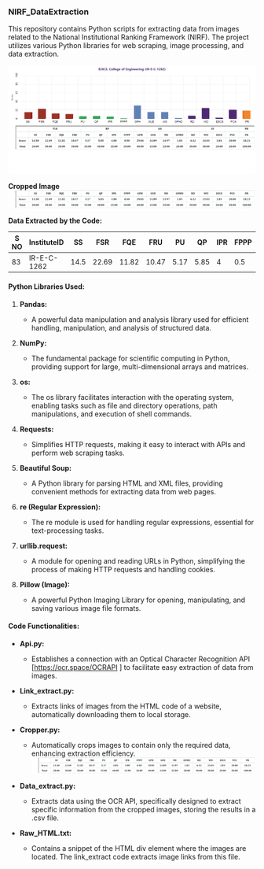 ### NIRF_DataExtraction

This repository contains Python scripts for extracting data from images related to the National Institutional Ranking Framework (NIRF). The project utilizes various Python libraries for web scraping, image processing, and data extraction. 

![Downloaded Image](IR-E-C-1262.png)

****Cropped Image****
![Cropped Image](c_IR-E-C-1262.png)

****Data Extracted by the Code:****

| S NO | InstituteID | SS   | FSR  | FQE  | FRU  | PU   | QP   | IPR  | FPPP | GPH  | GUE  | MS   | GPHD | RD   | WD   | ESCS | PCS  | PR   | TLR  | RPC  | GO   | OI   | PERCEPTION | CITY      | STATE     | SCORE | RANK |
|------|-------------|------|------|------|------|------|------|------|------|------|------|------|------|------|------|------|------|------|------|------|------|------|------------|-----------|-----------|-------|------|
| 83   | IR-E-C-1262 | 14.5 | 22.69| 11.82| 10.47| 5.17 | 5.85 | 4    | 0.5  | 29.84| 14.89| 14.97| 1.03 | 6.42 | 24.03| 1.84 | 20   | 18.23| 59.48| 15.52| 60.73| 52.29| 18.23      | Bengaluru | Karnataka | 41.71 | 83   |



#### Python Libraries Used:

1. **Pandas:**
   - A powerful data manipulation and analysis library used for efficient handling, manipulation, and analysis of structured data.

2. **NumPy:**
   - The fundamental package for scientific computing in Python, providing support for large, multi-dimensional arrays and matrices.

3. **os:**
   - The os library facilitates interaction with the operating system, enabling tasks such as file and directory operations, path manipulations, and execution of shell commands.

4. **Requests:**
   - Simplifies HTTP requests, making it easy to interact with APIs and perform web scraping tasks.

5. **Beautiful Soup:**
   - A Python library for parsing HTML and XML files, providing convenient methods for extracting data from web pages.

6. **re (Regular Expression):**
   - The re module is used for handling regular expressions, essential for text-processing tasks.

7. **urllib.request:**
   - A module for opening and reading URLs in Python, simplifying the process of making HTTP requests and handling cookies.

8. **Pillow (Image):**
   - A powerful Python Imaging Library for opening, manipulating, and saving various image file formats.

#### Code Functionalities:

- **Api.py:**
  - Establishes a connection with an Optical Character Recognition API [https://ocr.space/OCRAPI
] to facilitate easy extraction of data from images.

- **Link_extract.py:**
  - Extracts links of images from the HTML code of a website, automatically downloading them to local storage.

- **Cropper.py:**
  - Automatically crops images to contain only the required data, enhancing extraction efficiency.
      ![Cropped Image](c_IR-E-C-1262.png)

- **Data_extract.py:**
  - Extracts data using the OCR API, specifically designed to extract specific information from the cropped images, storing the results in a .csv file.

- **Raw_HTML.txt:**
  - Contains a snippet of the HTML div element where the images are located. The link_extract code extracts image links from this file.


